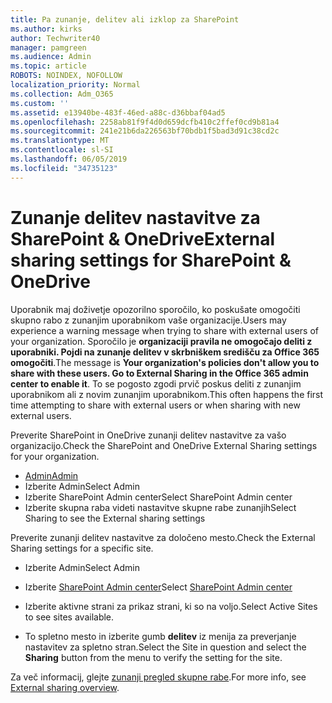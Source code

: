 ```yaml
---
title: Pa zunanje, delitev ali izklop za SharePoint
ms.author: kirks
author: Techwriter40
manager: pamgreen
ms.audience: Admin
ms.topic: article
ROBOTS: NOINDEX, NOFOLLOW
localization_priority: Normal
ms.collection: Adm_O365
ms.custom: ''
ms.assetid: e13940be-483f-46ed-a88c-d36bbaf04ad5
ms.openlocfilehash: 2258ab81f9f4d0d659dcfb410c2ffef0cd9b81a4
ms.sourcegitcommit: 241e21b6da226563bf70bdb1f5bad3d91c38cd2c
ms.translationtype: MT
ms.contentlocale: sl-SI
ms.lasthandoff: 06/05/2019
ms.locfileid: "34735123"
---
```

# <a name="external-sharing-settings-for-sharepoint--onedrive"></a><span data-ttu-id="ba3e6-102">Zunanje delitev nastavitve za SharePoint & OneDrive</span><span class="sxs-lookup"><span data-stu-id="ba3e6-102">External sharing settings for SharePoint & OneDrive</span></span>

<span data-ttu-id="ba3e6-103">Uporabnik maj doživetje opozorilno sporočilo, ko poskušate omogočiti skupno rabo z zunanjim uporabnikom vaše organizacije.</span><span class="sxs-lookup"><span data-stu-id="ba3e6-103">Users may experience a warning message when trying to share with external users of your organization.</span></span> <span data-ttu-id="ba3e6-104">Sporočilo je **organizaciji pravila ne omogočajo deliti z uporabniki. Pojdi na zunanje delitev v skrbniškem središču za Office 365 omogočiti**.</span><span class="sxs-lookup"><span data-stu-id="ba3e6-104">The message is **Your organization's policies don't allow you to share with these users. Go to External Sharing in the Office 365 admin center to enable it**.</span></span> <span data-ttu-id="ba3e6-105">To se pogosto zgodi prvič poskus deliti z zunanjim uporabnikom ali z novim zunanjim uporabnikom.</span><span class="sxs-lookup"><span data-stu-id="ba3e6-105">This often happens the first time attempting to share with external users or when sharing with new external users.</span></span>

<span data-ttu-id="ba3e6-106">Preverite SharePoint in OneDrive zunanji delitev nastavitve za vašo organizacijo.</span><span class="sxs-lookup"><span data-stu-id="ba3e6-106">Check the SharePoint and OneDrive External Sharing settings for your organization.</span></span>

- [<span data-ttu-id="ba3e6-107">Admin</span><span class="sxs-lookup"><span data-stu-id="ba3e6-107">Admin</span></span>](https://admin.microsoft.com/AdminPortal/Home#/homepage">https://admin.microsoft.com/)
- <span data-ttu-id="ba3e6-108">Izberite Admin</span><span class="sxs-lookup"><span data-stu-id="ba3e6-108">Select Admin</span></span>
- <span data-ttu-id="ba3e6-109">Izberite SharePoint Admin center</span><span class="sxs-lookup"><span data-stu-id="ba3e6-109">Select SharePoint Admin center</span></span>
- <span data-ttu-id="ba3e6-110">Izberite skupna raba videti nastavitve skupne rabe zunanjih</span><span class="sxs-lookup"><span data-stu-id="ba3e6-110">Select Sharing to see the External sharing settings</span></span>

<span data-ttu-id="ba3e6-111">Preverite zunanji delitev nastavitve za določeno mesto.</span><span class="sxs-lookup"><span data-stu-id="ba3e6-111">Check the External Sharing settings for a specific site.</span></span>

- <span data-ttu-id="ba3e6-112">Izberite Admin</span><span class="sxs-lookup"><span data-stu-id="ba3e6-112">Select Admin</span></span>

- <span data-ttu-id="ba3e6-113">Izberite [SharePoint Admin center](https://admin.microsoft.com/AdminPortal/Home#/homepage">https://admin.microsoft.com/)</span><span class="sxs-lookup"><span data-stu-id="ba3e6-113">Select [SharePoint Admin center](https://admin.microsoft.com/AdminPortal/Home#/homepage">https://admin.microsoft.com/)</span></span>

- <span data-ttu-id="ba3e6-114">Izberite aktivne strani za prikaz strani, ki so na voljo.</span><span class="sxs-lookup"><span data-stu-id="ba3e6-114">Select Active Sites to see sites available.</span></span>
- <span data-ttu-id="ba3e6-115">To spletno mesto in izberite gumb **delitev** iz menija za preverjanje nastavitev za spletno stran.</span><span class="sxs-lookup"><span data-stu-id="ba3e6-115">Select the Site in question and select the **Sharing** button from the menu to verify the setting for the site.</span></span>

<span data-ttu-id="ba3e6-116">Za več informacij, glejte [zunanji pregled skupne rabe](https://docs.microsoft.com/en-us/sharepoint/external-sharing-overview).</span><span class="sxs-lookup"><span data-stu-id="ba3e6-116">For more info, see [External sharing overview](https://docs.microsoft.com/en-us/sharepoint/external-sharing-overview).</span></span>